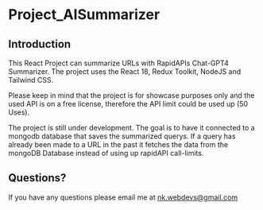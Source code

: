 # Project_AISummarizer

## Introduction

This React Project can summarize URLs with RapidAPIs Chat-GPT4 Summarizer. The project uses the React 18, Redux Toolkit, NodeJS and Tailwind CSS.

Please keep in mind that the project is for showcase purposes only and the used API is on a free license, therefore the API limit could be used up (50 Uses).

The project is still under development. The goal is to have it connected to a mongodb database that saves the summarized querys. If a query has already been made to a URL in the past it fetches the data from the mongoDB Database instead of using up rapidAPI call-limits.

## Questions?

If you have any questions please email me at nk.webdevs@gmail.com
